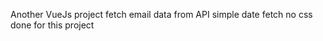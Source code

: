  Another VueJs project
 fetch email data from API 
 simple date fetch  no css done for this project           
